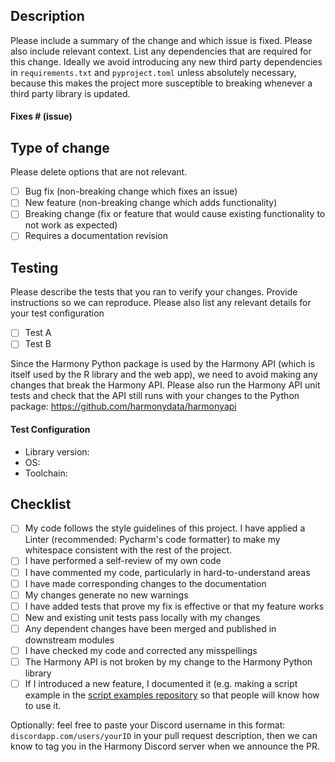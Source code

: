 ## Description

Please include a summary of the change and which issue is fixed. Please also include relevant context. List any dependencies that are required for this change. Ideally we avoid introducing any new third party dependencies in `requirements.txt` and `pyproject.toml` unless absolutely necessary, because this makes the project more susceptible to breaking whenever a third party library is updated.

#### Fixes # (issue)

## Type of change

Please delete options that are not relevant.

- [ ] Bug fix (non-breaking change which fixes an issue)
- [ ] New feature (non-breaking change which adds functionality)
- [ ] Breaking change (fix or feature that would cause existing functionality to not work as expected)
- [ ] Requires a documentation revision

## Testing

Please describe the tests that you ran to verify your changes. Provide instructions so we can reproduce. Please also list any relevant details for your test configuration

- [ ] Test A
- [ ] Test B

Since the Harmony Python package is used by the Harmony API (which is itself used by the R library and the web app), we need to avoid making any changes that break the Harmony API. Please also run the Harmony API unit tests and check that the API still runs with your changes to the Python package: https://github.com/harmonydata/harmonyapi

#### Test Configuration

* Library version:
* OS:
* Toolchain:

## Checklist

- [ ] My code follows the style guidelines of this project. I have applied a Linter (recommended: Pycharm's code formatter) to make my whitespace consistent with the rest of the project.
- [ ] I have performed a self-review of my own code
- [ ] I have commented my code, particularly in hard-to-understand areas
- [ ] I have made corresponding changes to the documentation
- [ ] My changes generate no new warnings
- [ ] I have added tests that prove my fix is effective or that my feature works
- [ ] New and existing unit tests pass locally with my changes
- [ ] Any dependent changes have been merged and published in downstream modules
- [ ] I have checked my code and corrected any misspellings
- [ ] The Harmony API is not broken by my change to the Harmony Python library
- [ ] If I introduced a new feature, I documented it (e.g. making a script example in the [script examples repository](https://github.com/harmonydata/harmony_examples) so that people will know how to use it.

Optionally: feel free to paste your Discord username in this format: `discordapp.com/users/yourID` in your pull request description, then we can know to tag you in the Harmony Discord server when we announce the PR.
